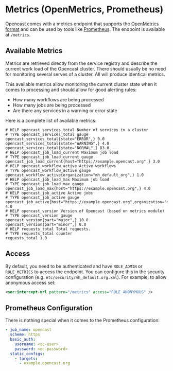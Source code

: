 Metrics (OpenMetrics, Prometheus)
=================================

Opencast comes with a metrics endpoint that supports the [OpenMetrics format](https://openmetrics.io) and can be used by
tools like [Prometheus](https://prometheus.io). The endpoint is available at `/metrics`.


Available Metrics
-----------------

Metrics are retrieved directly from the service registry and describe the current work load of the Opencast cluster.
There should usually be no need for monitoring several serves of a cluster. All will produce identical metrics.

This available metrics allow monitoring the current cluster state when it comes to processing
and should allow for good alerting rules:

- How many workflows are being processed
- How many jobs are being processed
- Are there any services in a warning or error state

Here is a complete list of available metrics:

```
# HELP opencast_services_total Number of services in a cluster
# TYPE opencast_services_total gauge
opencast_services_total{state="ERROR",} 0.0
opencast_services_total{state="WARNING",} 4.0
opencast_services_total{state="NORMAL",} 83.0
# HELP opencast_job_load_current Maximum job load
# TYPE opencast_job_load_current gauge
opencast_job_load_current{host="https://example.opencast.org",} 3.0
# HELP opencast_workflow_active Active workflows
# TYPE opencast_workflow_active gauge
opencast_workflow_active{organization="mh_default_org",} 1.0
# HELP opencast_job_load_max Maximum job load
# TYPE opencast_job_load_max gauge
opencast_job_load_max{host="https://example.opencast.org",} 4.0
# HELP opencast_job_active Active jobs
# TYPE opencast_job_active gauge
opencast_job_active{host="https://example.opencast.org",organization="mh_default_org",} 4.0
# HELP opencast_version Version of Opencast (based on metrics module)
# TYPE opencast_version gauge
opencast_version{part="major",} 10.0
opencast_version{part="minor",} 0.0
# HELP requests_total Total requests.
# TYPE requests_total counter
requests_total 1.0
```


Access
------

By default, you need to be authenticated and have `ROLE_ADMIN` or `ROLE_METRICS` to access the endpoint.
You can configure this in the security configuration (e.g. `etc/security/mh_default.org.xml`).
For example, to allow anonymous access set:

```xml
<sec:intercept-url pattern="/metrics" access="ROLE_ANONYMOUS" />
```


Prometheus Configuration
------------------------

There is nothing special when it comes to the Prometheus configuration:

```yml
- job_name: opencast
  scheme: https
  basic_auth:
    username: <oc-user>
    password: <oc-password>
  static_configs:
    - targets:
      - example.opencast.org
```

